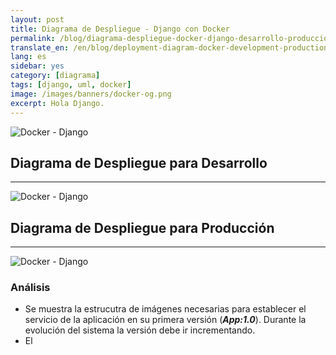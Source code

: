 ```yaml
---
layout: post
title: Diagrama de Despliegue - Django con Docker
permalink: /blog/diagrama-despliegue-docker-django-desarrollo-produccion/
translate_en: /en/blog/deployment-diagram-docker-development-production/
lang: es
sidebar: yes
category: [diagrama]
tags: [django, uml, docker]
image: /images/banners/docker-og.png
excerpt: Hola Django.
---
```


<img src="{{ site.baseurl }}/images/banners/django-docker.png" title="Docker - Django" name="Docker - Django" />

## Diagrama de Despliegue para Desarrollo
____
<img src="{{ site.baseurl }}/images/diagrams/docker-django-development.png" title="Docker - Django" name="Docker - Django" />

## Diagrama de Despliegue para Producción
____
<img src="{{ site.baseurl }}/images/diagrams/docker-django-wsgi-production.png" title="Docker - Django" name="Docker - Django" />

### Análisis

* Se muestra la estrucutra de imágenes necesarias para establecer el servicio de la aplicación en su primera versión (**_App:1.0_**). Durante la evolución del sistema la versión debe ir incrementando.
* El 
